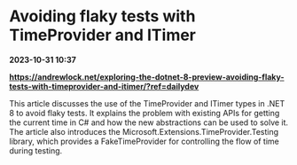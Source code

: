 # Avoiding flaky tests with TimeProvider and ITimer

**2023-10-31 10:37**

**https://andrewlock.net/exploring-the-dotnet-8-preview-avoiding-flaky-tests-with-timeprovider-and-itimer/?ref=dailydev**

This article discusses the use of the TimeProvider and ITimer types in .NET 8 to avoid flaky tests. It explains the problem with existing APIs for getting the current time in C# and how the new abstractions can be used to solve it. The article also introduces the Microsoft.Extensions.TimeProvider.Testing library, which provides a FakeTimeProvider for controlling the flow of time during testing.